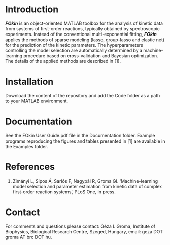﻿# Introduction

***FOkin*** is an object-oriented MATLAB toolbox for the analysis of kinetic data from systems of first-order reactions, typically obtained by spectroscopic experiments. Instead of the conventional multi-exponential fitting, ***FOkin*** applies the methods of sparse modeling (lasso, group-lasso and elastic net) for the prediction of the kinetic parameters. The hyperparameters controlling the model selection are automatically determined by a machine-learning procedure based on cross-validation and Bayesian optimization. The details of the applied methods are described in [1].

# Installation
Download the content of the repository and add the Code folder as a path to your MATLAB environment.

# Documentation
See the FOkin User Guide.pdf file in the Documentation folder. Example programs reproducing the figures and tables presented in [1] are available in the Examples folder.

# References
1. Zimányi L, Sipos Á, Sarlós F, Nagypál R, Groma GI. ‘Machine-learning model selection and parameter estimation from kinetic data of complex first-order reaction systems’, PLoS One, in press.

# Contact
For comments and questions please contact: 
Géza I. Groma, Institute of Biophysics, Biological Research Centre, Szeged, Hungary, email: geza DOT groma AT brc DOT hu.

